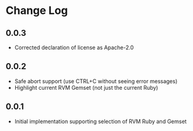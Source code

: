 # Change Log

## 0.0.3

- Corrected declaration of license as Apache-2.0

## 0.0.2

- Safe abort support (use CTRL+C without seeing error messages)
- Highlight current RVM Gemset (not just the current Ruby)

## 0.0.1

- Initial implementation supporting selection of RVM Ruby and Gemset
